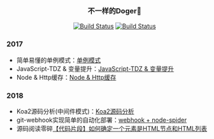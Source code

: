 <h3 align="center">不一样的Doger🐶</h3>

<p align="center">
   <a href=""><img id="like" src="https://img.shields.io/badge/掘金-755喜欢-blue.svg" alt="Build Status"></a>
   <a href=""><img id="read" src="https://img.shields.io/badge/掘金-1.93k阅读-blue.svg" alt="Build Status"></a>
  </p>
  
### 2017
  
 - 简单易懂的单例模式：[单例模式](https://juejin.im/post/5920fe8844d904006cc24e1f)
 - JavaScript-TDZ & 变量提升：[JavaScript-TDZ & 变量提升](https://github.com/renjie1996/Doger-FrontEnd-Blog/issues/1)
 - Node & Http缓存：[Node & Http缓存](https://github.com/renjie1996/Doger-FrontEnd-Blog/issues/2)

### 2018
 - Koa2源码分析(中间件模式)：[Koa2源码分析](https://github.com/renjie1996/Doger-FrontEnd-Blog/issues/6)
 - git-webhook实现简单的自动化部署：[webhook + node-spider](https://github.com/renjie1996/node-acfun-spider)
 - 源码阅读零碎[【代码片段】如何确定一个元素是HTML节点和HTML列表](https://github.com/renjie1996/Doger-FrontEnd-Blog/issues/8)
